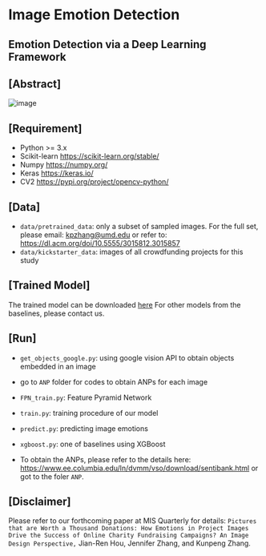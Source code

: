 # Image Emotion Detection

## Emotion Detection via a Deep Learning Framework

## [Abstract]
![image](https://user-images.githubusercontent.com/729885/181081760-0c90f758-f3cb-49ba-8d45-611f565581c6.png)


## [Requirement]
- Python >= 3.x
- Scikit-learn https://scikit-learn.org/stable/
- Numpy https://numpy.org/
- Keras https://keras.io/
- CV2 https://pypi.org/project/opencv-python/

## [Data]
- `data/pretrained_data`: only a subset of sampled images. For the full set, please email: kpzhang@umd.edu or refer to: https://dl.acm.org/doi/10.5555/3015812.3015857
- `data/kickstarter_data`: images of all crowdfunding projects for this study

## [Trained Model]
The trained model can be downloaded <a href='https://github.com/kpzhang/kpzhang.github.io/tree/main/models/model_weights.h5'>here</a>
For other models from the baselines, please contact us.

## [Run] 
- `get_objects_google.py`: using google vision API to obtain objects embedded in an image
- go to `ANP` folder for codes to obtain ANPs for each image
- `FPN_train.py`: Feature Pyramid Network
- `train.py`: training procedure of our model
- `predict.py`: predicting image emotions
- `xgboost.py`: one of baselines using XGBoost


- To obtain the ANPs, please refer to the details here: https://www.ee.columbia.edu/ln/dvmm/vso/download/sentibank.html or got to the foler `ANP`.


## [Disclaimer]

Please refer to our forthcoming paper at MIS Quarterly for details: 
`Pictures that are Worth a Thousand Donations: How Emotions in Project Images Drive the Success of Online Charity Fundraising Campaigns? An Image Design Perspective,` Jian-Ren Hou, Jennifer Zhang, and Kunpeng Zhang.

